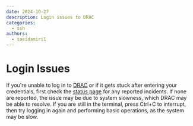 ```yaml
---
date: 2024-10-27
description: Login issues to DRAC
categories:
  - ssh
authors:
  - saeidamiri1
---
```


# Login Issues
If you're unable to log in to [DRAC](https://www.alliancecan.ca/en) or if it gets stuck after entering your credentials, first check the [status page](https://status.alliancecan.ca/) for any reported incidents. If none are reported, the issue may be due to system slowness, which DRAC may be able to resolve. If you are still in the terminal, press Ctrl+C to interrupt, then try logging in again and performing basic operations, as the system may be slow.

<!-- more -->
